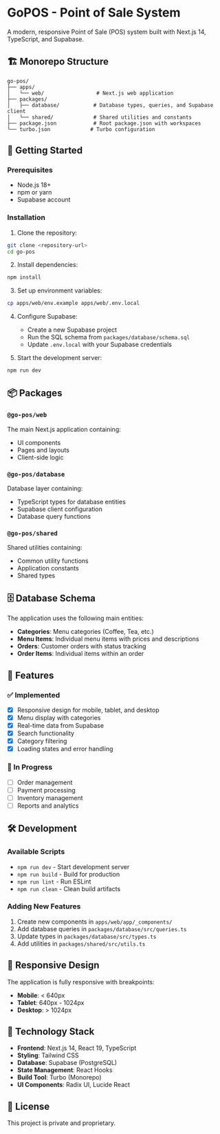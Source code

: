 # GoPOS - Point of Sale System

A modern, responsive Point of Sale (POS) system built with Next.js 14, TypeScript, and Supabase.

## 🏗️ Monorepo Structure

```
go-pos/
├── apps/
│   └── web/                 # Next.js web application
├── packages/
│   ├── database/           # Database types, queries, and Supabase client
│   └── shared/             # Shared utilities and constants
├── package.json            # Root package.json with workspaces
└── turbo.json             # Turbo configuration
```

## 🚀 Getting Started

### Prerequisites

- Node.js 18+ 
- npm or yarn
- Supabase account

### Installation

1. Clone the repository:
```bash
git clone <repository-url>
cd go-pos
```

2. Install dependencies:
```bash
npm install
```

3. Set up environment variables:
```bash
cp apps/web/env.example apps/web/.env.local
```

4. Configure Supabase:
   - Create a new Supabase project
   - Run the SQL schema from `packages/database/schema.sql`
   - Update `.env.local` with your Supabase credentials

5. Start the development server:
```bash
npm run dev
```

## 📦 Packages

### `@go-pos/web`
The main Next.js application containing:
- UI components
- Pages and layouts
- Client-side logic

### `@go-pos/database`
Database layer containing:
- TypeScript types for database entities
- Supabase client configuration
- Database query functions

### `@go-pos/shared`
Shared utilities containing:
- Common utility functions
- Application constants
- Shared types

## 🗄️ Database Schema

The application uses the following main entities:
- **Categories**: Menu categories (Coffee, Tea, etc.)
- **Menu Items**: Individual menu items with prices and descriptions
- **Orders**: Customer orders with status tracking
- **Order Items**: Individual items within an order

## 🎯 Features

### ✅ Implemented
- [x] Responsive design for mobile, tablet, and desktop
- [x] Menu display with categories
- [x] Real-time data from Supabase
- [x] Search functionality
- [x] Category filtering
- [x] Loading states and error handling

### 🚧 In Progress
- [ ] Order management
- [ ] Payment processing
- [ ] Inventory management
- [ ] Reports and analytics

## 🛠️ Development

### Available Scripts

- `npm run dev` - Start development server
- `npm run build` - Build for production
- `npm run lint` - Run ESLint
- `npm run clean` - Clean build artifacts

### Adding New Features

1. Create new components in `apps/web/app/_components/`
2. Add database queries in `packages/database/src/queries.ts`
3. Update types in `packages/database/src/types.ts`
4. Add utilities in `packages/shared/src/utils.ts`

## 📱 Responsive Design

The application is fully responsive with breakpoints:
- **Mobile**: < 640px
- **Tablet**: 640px - 1024px  
- **Desktop**: > 1024px

## 🔧 Technology Stack

- **Frontend**: Next.js 14, React 19, TypeScript
- **Styling**: Tailwind CSS
- **Database**: Supabase (PostgreSQL)
- **State Management**: React Hooks
- **Build Tool**: Turbo (Monorepo)
- **UI Components**: Radix UI, Lucide React

## 📄 License

This project is private and proprietary.